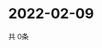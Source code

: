 # 2022-02-09
  共 0条

  <!-- BEGIN -->
  <!-- 最后更新时间Wed Feb 09 2022 11:02:26 GMT+0000 (Coordinated Universal Time) -->
  
  <!-- END -->
  
  